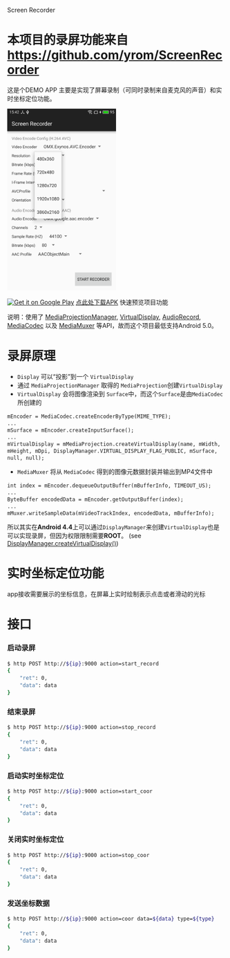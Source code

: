 Screen Recorder

本项目的录屏功能来自 https://github.com/yrom/ScreenRecorder
=====
这是个DEMO APP 主要是实现了屏幕录制（可同时录制来自麦克风的声音）和实时坐标定位功能。

<img alt="screenshot" src="screenshot.png" width="50%" />

[![Get it on Google Play](https://play.google.com/intl/en_us/badges/images/badge_new.png)][8]  [点此处下载APK][7] 快速预览项目功能

说明：使用了 [MediaProjectionManager][1], [VirtualDisplay][2], [AudioRecord][3], [MediaCodec][4] 以及 [MediaMuxer][5] 等API，故而这个项目最低支持Android 5.0。

录屏原理
=====
- `Display` 可以“投影”到一个 `VirtualDisplay`
- 通过 `MediaProjectionManager` 取得的 `MediaProjection`创建`VirtualDisplay` 
- `VirtualDisplay` 会将图像渲染到 `Surface`中，而这个`Surface`是由`MediaCodec`所创建的

```
mEncoder = MediaCodec.createEncoderByType(MIME_TYPE);
...
mSurface = mEncoder.createInputSurface();
...
mVirtualDisplay = mMediaProjection.createVirtualDisplay(name, mWidth, mHeight, mDpi, DisplayManager.VIRTUAL_DISPLAY_FLAG_PUBLIC, mSurface, null, null);
```

- `MediaMuxer` 将从 `MediaCodec` 得到的图像元数据封装并输出到MP4文件中

```
int index = mEncoder.dequeueOutputBuffer(mBufferInfo, TIMEOUT_US);
...
ByteBuffer encodedData = mEncoder.getOutputBuffer(index);
...
mMuxer.writeSampleData(mVideoTrackIndex, encodedData, mBufferInfo);
```
所以其实在**Android 4.4**上可以通过`DisplayManager`来创建`VirtualDisplay`也是可以实现录屏，但因为权限限制需要**ROOT**。 (see [DisplayManager.createVirtualDisplay()][6])

实时坐标定位功能
=====
app接收需要展示的坐标信息，在屏幕上实时绘制表示点击或者滑动的光标

接口
=====
### 启动录屏

```bash
$ http POST http://${ip}:9000 action=start_record
{
    "ret": 0,
    "data": data
}
```

### 结束录屏

```bash
$ http POST http://${ip}:9000 action=stop_record
{
    "ret": 0,
    "data": data
}
```

### 启动实时坐标定位

```bash
$ http POST http://${ip}:9000 action=start_coor
{
    "ret": 0,
    "data": data
}
```

### 关闭实时坐标定位

```bash
$ http POST http://${ip}:9000 action=stop_coor
{
    "ret": 0,
    "data": data
}
```

### 发送坐标数据

```bash
$ http POST http://${ip}:9000 action=coor data=${data} type=${type}
{
    "ret": 0,
    "data": data
}
```

[1]: https://developer.android.com/reference/android/media/projection/MediaProjectionManager.html
[2]: https://developer.android.com/reference/android/hardware/display/VirtualDisplay.html
[3]: https://developer.android.com/reference/android/media/AudioRecord.html
[4]: https://developer.android.com/reference/android/media/MediaCodec.html
[5]: https://developer.android.com/reference/android/media/MediaMuxer.html
[6]: https://developer.android.com/reference/android/hardware/display/DisplayManager.html
[7]: https://github.com/yrom/ScreenRecorder/releases/latest
[8]: https://play.google.com/store/apps/details?id=net.yrom.screenrecorder.demo
